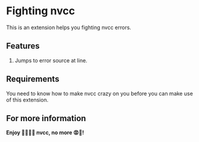 # Fighting nvcc

This is an extension helps you fighting nvcc errors.

## Features

1. Jumps to error source at line.

## Requirements

You need to know how to make nvcc crazy on you before you can make use of this extension.

## For more information

**Enjoy 🤜✊🤛👊 nvcc, no more 😡🤬!**
